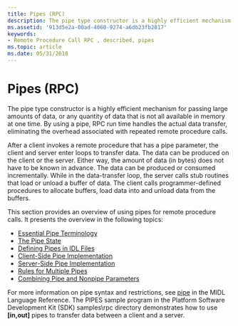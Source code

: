 ```yaml
---
title: Pipes (RPC)
description: The pipe type constructor is a highly efficient mechanism for passing large amounts of data, or any quantity of data that is not all available in memory at one time.
ms.assetid: '913d5e2a-00ad-4060-9274-a6db23fb2817'
keywords:
- Remote Procedure Call RPC , described, pipes
ms.topic: article
ms.date: 05/31/2018
---
```


# Pipes (RPC)

The pipe type constructor is a highly efficient mechanism for passing large amounts of data, or any quantity of data that is not all available in memory at one time. By using a pipe, RPC run time handles the actual data transfer, eliminating the overhead associated with repeated remote procedure calls.

After a client invokes a remote procedure that has a pipe parameter, the client and server enter loops to transfer data. The data can be produced on the client or the server. Either way, the amount of data (in bytes) does not have to be known in advance. The data can be produced or consumed incrementally. While in the data-transfer loop, the server calls stub routines that load or unload a buffer of data. The client calls programmer-defined procedures to allocate buffers, load data into and unload data from the buffers.

This section provides an overview of using pipes for remote procedure calls. It presents the overview in the following topics:

-   [Essential Pipe Terminology](essential-pipe-terminology.md)
-   [The Pipe State](the-pipe-state.md)
-   [Defining Pipes in IDL Files](defining-pipes-in-idl-files.md)
-   [Client-Side Pipe Implementation](client-side-pipe-implementation.md)
-   [Server-Side Pipe Implementation](server-side-pipe-implementation.md)
-   [Rules for Multiple Pipes](rules-for-multiple-pipes.md)
-   [Combining Pipe and Nonpipe Parameters](combining-pipe-and-nonpipe-parameters.md)

For more information on pipe syntax and restrictions, see [pipe](/windows/desktop/Midl/pipe) in the MIDL Language Reference. The PIPES sample program in the Platform Software Development Kit (SDK) samples\\rpc directory demonstrates how to use **\[in,out\]** pipes to transfer data between a client and a server.

 

 
